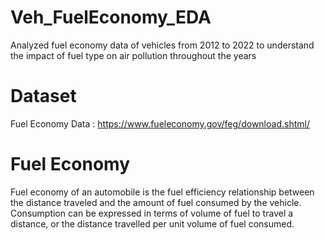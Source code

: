 # Veh_FuelEconomy_EDA
Analyzed fuel economy data of vehicles from 2012 to 2022 to understand the impact of fuel type on air pollution throughout the years

# Dataset
Fuel Economy Data : https://www.fueleconomy.gov/feg/download.shtml/ 

# Fuel Economy
Fuel economy of an automobile is the fuel efficiency relationship between the distance traveled and the amount of fuel consumed by the vehicle. Consumption can be expressed in terms of volume of fuel to travel a distance, or the distance travelled per unit volume of fuel consumed.
